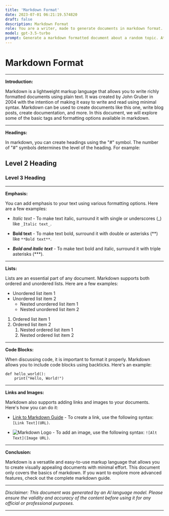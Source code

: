 ```yaml
---
title: 'Markdown Format'
date: 2023-07-01 06:21:19.574820
draft: false
description: Markdown Format
role: You are a writer, made to generate documents in markdown format. It is very important that all of the documents you generate are in valid markdown format.
model: gpt-3.5-turbo
prompt: Generate a markdown formatted document about a random topic. At the bottom, include a disclaimer explaining that the document was generated by you. The first line of the document should be the title. Make sure that the entire document is in proper markdown format, using a mix of various tags to make the document visually appealing.
---
```


# Markdown Format

---

**Introduction:**

Markdown is a lightweight markup language that allows you to write richly formatted documents using plain text. It was created by John Gruber in 2004 with the intention of making it easy to write and read using minimal syntax. Markdown can be used to create documents like this one, write blog posts, create documentation, and more. In this document, we will explore some of the basic tags and formatting options available in markdown.

---

**Headings:**

In markdown, you can create headings using the "#" symbol. The number of "#" symbols determines the level of the heading. For example:

## Level 2 Heading

### Level 3 Heading

---

**Emphasis:**

You can add emphasis to your text using various formatting options. Here are a few examples:

- *Italic text* - To make text italic, surround it with single or underscores (_) like `_Italic text_`.

- **Bold text** - To make text bold, surround it with double or asterisks (**) like `**Bold text**`.

- ***Bold and italic text*** - To make text bold and italic, surround it with triple asterisks (***).

---

**Lists:**

Lists are an essential part of any document. Markdown supports both ordered and unordered lists. Here are a few examples:

- Unordered list item 1
- Unordered list item 2
    - Nested unordered list item 1
    - Nested unordered list item 2

1. Ordered list item 1
2. Ordered list item 2
    1. Nested ordered list item 1
    2. Nested ordered list item 2

---

**Code Blocks:**

When discussing code, it is important to format it properly. Markdown allows you to include code blocks using backticks. Here's an example:

```
def hello_world():
    print("Hello, World!")
```

---

**Links and Images:**

Markdown also supports adding links and images to your documents. Here's how you can do it:

- [Link to Markdown Guide](https://www.markdownguide.org/) - To create a link, use the following syntax: `[Link Text](URL)`.

- ![Markdown Logo](https://markdown-here.com/img/icon256.png) - To add an image, use the following syntax: `![Alt Text](Image URL)`.

---

**Conclusion:**

Markdown is a versatile and easy-to-use markup language that allows you to create visually appealing documents with minimal effort. This document only covers the basics of markdown. If you want to explore more advanced features, check out the complete markdown guide.

---

*Disclaimer: This document was generated by an AI language model. Please ensure the validity and accuracy of the content before using it for any official or professional purposes.*

---